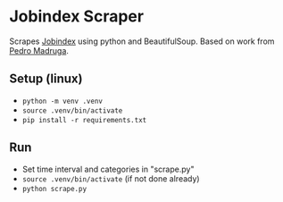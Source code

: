 # Jobindex Scraper

Scrapes [Jobindex](https://www.jobindex.dk/) using python and BeautifulSoup.
Based on work from [Pedro Madruga](https://github.com/pmadruga/jobindex-scraper).

## Setup (linux)

- `python -m venv .venv`
- `source .venv/bin/activate`
- `pip install -r requirements.txt`

## Run

- Set time interval and categories in "scrape.py"
- `source .venv/bin/activate` (if not done already)
- `python scrape.py`
